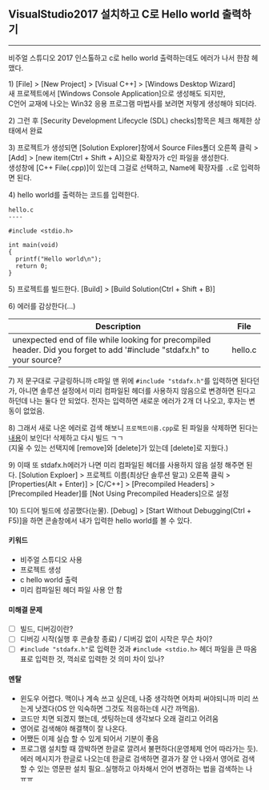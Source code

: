 ## VisualStudio2017 설치하고 C로 Hello world 출력하기

---

비주얼 스튜디오 2017 인스톨하고 c로 hello world 출력하는데도 에러가 나서 한참 헤맸다.

1\) \[File\] &gt; \[New Project\] &gt; \[Visual C++\] &gt; \[Windows Desktop Wizard\]  
새 프로젝트에서 \[Windows Console Application\]으로 생성해도 되지만,  
C언어 교재에 나오는 Win32 응용 프로그램 마법사를 보려면 저렇게 생성해야 되더라.

2\) 그런 후 \[Security Development Lifecycle \(SDL\) checks\]항목은 체크 해제한 상태에서 완료

3\) 프로젝트가 생성되면 \[Solution Explorer\]창에서 Source Files폴더 오른쪽 클릭 &gt; \[Add\] &gt; \[new item\(Ctrl + Shift + A\)\]으로 확장자가 c인 파일을 생성한다.  
생성창에 \[C++ File\(.cpp\)\]이 있는데 그걸로 선택하고, Name에 확장자를 `.c`로 입력하면 된다.

4\) hello world를 출력하는 코드를 입력한다.

```
hello.c
----

#include <stdio.h>

int main(void)
{
  printf("Hello world\n");
  return 0;
}
```

5\) 프로젝트를 빌드한다. \[Build\] &gt; \[Build Solution\(Ctrl + Shift + B\)\]

6\) 에러를 감상한다\(...\)

| Description | File |
| --- | --- |
| unexpected end of file while looking for precompiled header. Did you forget to add '\#include "stdafx.h" to your source? | hello.c |

7\) 저 문구대로 구글링하니까 c파일 맨 위에 `#include "stdafx.h"`를 입력하면 된다던가, 아니면 솔루션 설정에서 미리 컴파일된 헤더를 사용하지 않음으로 변경하면 된다고 하던데 나는 둘다 안 되었다. 전자는 입력하면 새로운 에러가 2개 더 나오고, 후자는 변동이 없었음.

8\) 그래서 새로 나온 에러로 검색 해보니 `프로젝트이름.cpp`로 된 파일을 삭제하면 된다는 [내용](https://social.msdn.microsoft.com/Forums/vstudio/en-US/cf3b6326-6e58-4b85-afb1-2694a1450128/error-lnk2005-main-already-defined?forum=vclanguage)이 보인다! 삭제하고 다시 빌드 ㄱㄱ  
\(지울 수 있는 선택지에 \[remove\]와 \[delete\]가 있는데 \[delete\]로 지웠다.\)

9\) 이때 또 stdafx.h에러가 나면 미리 컴파일된 헤더를 사용하지 않음 설정 해주면 된다. \[Solution Exploer\] &gt; 프로젝트 이름\(최상단 솔루션 말고\) 오른쪽 클릭 &gt; \[Properties\(Alt + Enter\)\] &gt; \[C/C++\] &gt; \[Precompiled Headers\] &gt; \[Precompiled Header\]를 \[Not Using Precompiled Headers\]으로 설정

10\) 드디어 빌드에 성공했다\(눈물\). \[Debug\] &gt; \[Start Without Debugging\(Ctrl + F5\)\]을 하면 콘솔창에서 내가 입력한 hello world를 볼 수 있다.

#### 키워드

* 비주얼 스튜디오 사용
* 프로젝트 생성
* c hello world 출력
* 미리 컴파일된 헤더 파일 사용 안 함

#### 미해결 문제

* [ ] 빌드, 디버깅이란?
* [ ] 디버깅 시작\(실행 후 콘솔창 종료\) / 디버깅 없이 시작은 무슨 차이?
* [ ] `#include "stdafx.h"`로 입력한 것과 `#include <stdio.h>` 헤더 파일을 큰 따옴표로 입력한 것, 꺽쇠로 입력한 것 의미 차이 있나?

#### 멘탈

* 윈도우 어렵다. 맥이나 계속 쓰고 싶은데, 나중 생각하면 어차피 써야되니까 미리 쓰는게 낫겠다\(OS 안 익숙하면 그것도 적응하는데 시간 까먹음\).
* 코드만 치면 되겠지 했는데, 셋팅하는데 생각보다 오래 걸리고 어려움
* 영어로 검색해야 해결책이 잘 나온다.
* 어쨌든 이제 실습 할 수 있게 되어서 기분이 좋음
* 프로그램 설치할 때 깜박하면 한글로 깔려서 불편하다\(운영체제 언어 따라가는 듯\). 에러 메시지가 한글로 나오는데 한글로 검색하면 결과가 잘 안 나와서 영어로 검색할 수 있는 영문판 설치 필요..실행하고 아차해서 언어 변경하는 법을 검색하는 나 ㅠㅠ

